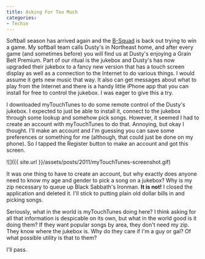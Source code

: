 ```yaml
---
title: Asking For Too Much
categories:
- Techie
---
```


Softball season has arrived again and the [B-Squad](http://www.bsquad.org/) is back out trying to win a game. My softball team calls Dusty's in Northeast home, and after every game (and sometimes before) you will find us at Dusty's enjoying a Grain Belt Premium.
Part of our ritual is the jukebox and Dusty's has now upgraded their jukebox to a fancy new version that has a touch screen display as well as a connection to the Internet to do various things. I would assume it gets new music that way. It also can get messages about what to play from the Internet and there is a handy little iPhone app that you can install for free to control the jukebox. I was eager to give this a try.

I downloaded myTouchTunes to do some remote control of the Dusty's jukebox. I expected to just be able to install it, connect to the jukebox through some lookup and somehow pick songs. However, it seemed I had to create an account with myTouchTunes to do that. Annoying, but okay I thought. I'll make an account and I'm guessing you can save some preferences or something for me (although, that could just be done on my phone). So I tapped the Register button to make an account and got this screen.

![]({{ site.url }}/assets/posts/2011/myTouchTunes-screenshot.gif)

It was one thing to have to create an account, but why exactly does anyone need to know my age and gender to pick a song on a jukebox? Why is my zip necessary to queue up Black Sabbath's Ironman. **It is not!** I closed the application and deleted it. I'll stick to putting plain old dollar bills in and picking songs.

Seriously, what in the world is myTouchTunes doing here? I think asking for all that information is despicable on its own, but what in the world good is it doing them? If they want popular songs by area, they don't need my zip. They know where the jukebox is. Why do they care if I'm a guy or gal? Of what possible utility is that to them?

I'll pass.

